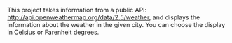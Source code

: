 This project takes information from a public API: http://api.openweathermap.org/data/2.5/weather, and displays the information about the weather in the given city. You can choose the display in Celsius or Farenheit degrees. 
